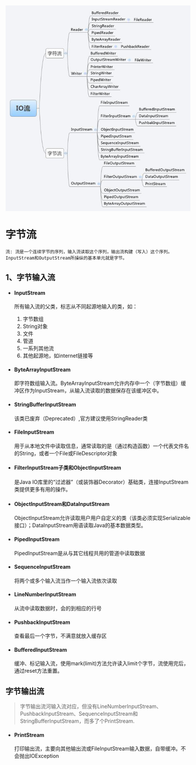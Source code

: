 <img src="../io类图.jpg" width="900" />

# 字节流
```
流: 流是一个连续字节的序列，输入流读取这个序列，输出流构建（写入）这个序列。InputStream和OutputStream所操纵的基本单元就是字节。
```

## 1、字节输入流

* #### InputStream
 	所有输入流的父类，标志从不同起源地输入的类，如：
 	1. 字节数组
 	2. String对象
 	3. 文件
 	4. 管道
 	5. 一系列其他流
 	6. 其他起源地，如internet链接等
 	
 * #### ByteArrayInputStream
 	即字符数组输入流。ByteArrayInputStream允许内存中一个（字节数组）缓冲区作为InputStream，从输入流读取的数据保存在该缓冲区中。
 
 * #### StringBufferInputStream
 	该类已废弃（Deprecated）,官方建议使用StringReader类
 	
 * #### FileInputStream 
 	用于从本地文件中读取信息，通常读取的是（通过构造函数）一个代表文件名的String，或者一个File或FileDescriptor对象
 
 * #### FilterInputStream子类和ObjectInputStream
 	是Java IO库里的“过滤器”（或装饰器Decorator）基础类，连接InputStream类提供更多有用的操作。
 
 * #### ObjectInputStream和DataInputStream
 	ObjectInputStream允许读取用户用户自定义的类（该类必须实现Serializable接口）；DataInputStream用语读取Java的基本数据类型。
 	
 * #### PipedInputStream
 	PipedInputStream是从与其它线程共用的管道中读取数据
 	
 * #### SequenceInputStream
 	将两个或多个输入流当作一个输入流依次读取
 
 * #### LineNumberInputStream
 	从流中读取数据时，会的到相应的行号
 
 * #### PushbackInputStream
 	查看最后一个字节，不满意就放入缓存区
 	
 * #### BufferedInputStream
 	缓冲、标记输入流，使用mark(limit)方法允许读入limit个字节，流使用完后，通过reset方法重置。
 	
 
## 字节输出流

> 字节输出流河输入流对应，但没有LineNumberInputStream、PushbackInputStream、SequenceInputStream和StringBufferInputStream，而多了个PrintStream.

* #### PrintStream
	打印输出流，主要向其他输出流或FileInputStream输入数据，自带缓冲。不会抛出IOException<br>
	

 
 

 
 
 